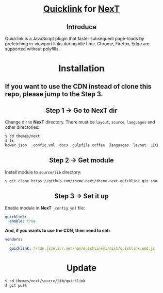 <h1 align="center"><a href="https://github.com/GoogleChromeLabs/quicklink">Quicklink</a> for <a href="https://github.com/theme-next">NexT</a></h1>

<h2 align="center">Introduce</h2>

Quicklink is a JavaScript plugin that faster subsequent page-loads by prefetching in-viewport links during idle time. Chrome, Firefox, Edge are supported without polyfills.

<h1 align="center">Installation</h1>

<h2>If you want to use the CDN instead of clone this repo, please jump to the Step 3.</h2>

<h2 align="center">Step 1 &rarr; Go to NexT dir</h2>

Change dir to **NexT** directory. There must be `layout`, `source`, `languages` and other directories:

```sh
$ cd themes/next
$ ls
bower.json  _config.yml  docs  gulpfile.coffee  languages  layout  LICENSE.md  package.json  README.md  scripts  source  test
```

<h2 align="center">Step 2 &rarr; Get module</h2>

Install module to `source/lib` directory:

```sh
$ git clone https://github.com/theme-next/theme-next-quicklink.git source/lib/quicklink
```

<h2 align="center">Step 3 &rarr; Set it up</h2>

Enable module in **NexT** `_config.yml` file:

```yml
quicklink:
  enable: true
```

**And, if you wants to use the CDN, then need to set:**

```yml
vendors:
  ...
  quicklink: //cdn.jsdelivr.net/npm/quicklink@1/dist/quicklink.umd.js
```

<h1 align="center">Update</h1>

```sh
$ cd themes/next/source/lib/quicklink
$ git pull
```
